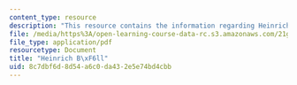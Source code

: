 ```yaml
---
content_type: resource
description: "This resource contains the information regarding Heinrich B\xF6ll."
file: /media/https%3A/open-learning-course-data-rc.s3.amazonaws.com/21g-061-advanced-topics-plotting-terror-in-european-culture-spring-2004/8c7dbf6d8d54a6c0da432e5e74bd4cbb_MIT21G_061S04_boll.pdf
file_type: application/pdf
resourcetype: Document
title: "Heinrich B\xF6ll"
uid: 8c7dbf6d-8d54-a6c0-da43-2e5e74bd4cbb
---
```

